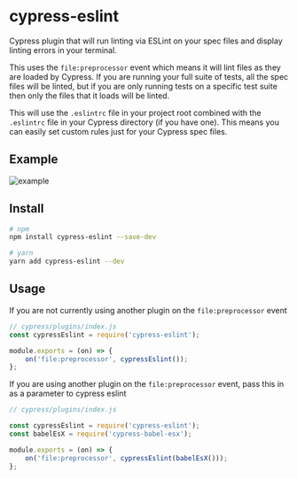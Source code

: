 # cypress-eslint
Cypress plugin that will run linting via ESLint on your spec files and display linting errors in your terminal.

This uses the `file:preprocessor` event which means it will lint files as they are loaded by Cypress. If you are running your full suite of tests, all the spec files will be linted, but if you are only running tests on a specific test suite then only the files that it loads will be linted.

This will use the `.eslintrc` file in your project root combined with the `.eslintrc` file in your Cypress directory (if you have one). This means you can easily set custom rules just for your Cypress spec files.

## Example
![example](https://chinchiheather.github.io/cypress-eslint-preprocessor/img/console-example.png)

## Install

```bash
# npm
npm install cypress-eslint --save-dev

# yarn
yarn add cypress-eslint --dev
```

## Usage

If you are not currently using another plugin on the `file:preprocessor` event
```javascript
// cypress/plugins/index.js
const cypressEslint = require('cypress-eslint');

module.exports = (on) => {
    on('file:preprocessor', cypressEslint());
};

```

If you are using another plugin on the `file:preprocessor` event, pass this in as a parameter to cypress eslint
```javascript
// cypress/plugins/index.js

const cypressEslint = require('cypress-eslint');
const babelEsX = require('cypress-babel-esx');

module.exports = (on) => {
    on('file:preprocessor', cypressEslint(babelEsX()));
};
```
